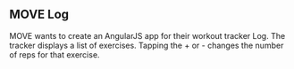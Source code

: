 ## MOVE Log

MOVE wants to create an AngularJS app for their workout tracker Log.
The tracker displays a list of exercises. Tapping the + or - changes the number of reps for that exercise.
